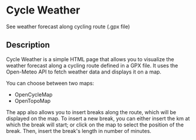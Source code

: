 # Cycle Weather
See weather forecast along cycling route (.gpx file)

## Description
Cycle Weather is a simple HTML page that allows you to visualize the weather forecast along a cycling route defined in a GPX file. It uses the Open-Meteo API to fetch weather data and displays it on a map.

You can choose between two maps:
* OpenCycleMap
* OpenTopoMap

The app also allows you to insert breaks along the route, which will be displayed on the map. To insert a new break, you can either insert the km at which the break will start; or click on the map to select the position of the break. Then, insert the break's length in number of minutes.


